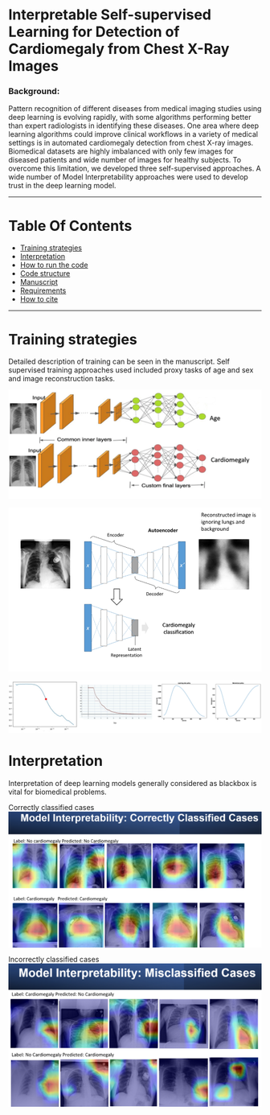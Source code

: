 # Interpretable Self-supervised Learning for Detection of Cardiomegaly from Chest X-Ray Images 

### Background: 
Pattern recognition of different diseases from medical imaging studies using deep learning is evolving rapidly, with some algorithms performing better than expert radiologists in identifying these diseases. One area where deep learning algorithms could improve clinical workflows in a variety of medical settings is in automated cardiomegaly detection from chest X-ray images. Biomedical datasets are highly imbalanced with only few images for diseased patients and wide number of images for healthy subjects. To overcome this limitation, we developed three self-supervised approaches. A wide number of Model Interpretability approaches were used to develop trust in the deep learning model. 

<hr />

# Table Of Contents
-  [Training strategies](#Training-strategies)
-  [Interpretation](#Interpretation)
-  [How to run the code](#How-to-run)
-  [Code structure](#Code-structure)
-  [Manuscript](#Manuscript)
-  [Requirements](#Requirements)
-  [How to cite](#How-to-cite)

<hr />

# Training strategies

Detailed description of training can be seen in the manuscript. Self supervised training approaches used included proxy tasks of age and sex and image reconstruction tasks. 

![Self supervised approach](files/Proxy.png)


![Unsupervised approach](files/proxy2.png)

<img src="files/learning_rate_optimization.png" width=800 align="center">




# Interpretation

Interpretation of deep learning models generally considered as blackbox is vital for biomedical problems. 

Correctly classified cases
<img src="files/GRAD-CAM.png" width=800 align="center">


Incorrectly classified cases
<img src="files/GRAD-CAM2.png" width=800 align="center">



